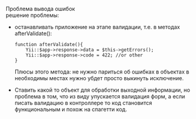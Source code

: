 Проблема вывода ошибок  
решение проблемы:  
* останавливать приложение на этапе валидации, т.е. в методах afterValidate():  

    ```
    function afterValidate(){  
        Yii::$app->response->data = $this->getErrors();
        Yii::$app->response->code = 422; //or other
    }
    ```
  Плюсы этого метода: не нужно париться об ошибках в объектах в необходимы местах нужно убдет просто выкинуть исключение.
* Ставить какой то объект для обработки выходной информации, но проблема в том, что из виду упускается валидация форм, а если писать валидацию в контроллере то код становится функциональным и похож на спагетти код.

